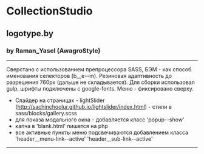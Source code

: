 # CollectionStudio
## logotype.by
### by Raman_Yasel (AwagroStyle)
---

Сверстано с использованием препроцессора SASS, БЭМ - как способ именования селекторов (b__e--m). Резиновая адаптивность до разрешения 760px (дальше не складывается). Для сборки использовал gulp, шрифты подключены с google-fonts. Меню - фиксированo сверху.
* Слайдер на страницах - lightSlider (http://sachinchoolur.github.io/lightslider/index.html) - стили в sass/blocks/gallery.scss
* для показа модального окна - добавляется класс 'popup--show'
* капча в 'blank.html' пишется на php
* все активные пункты меню подсвечиваются добавлением класса 'header__menu-link--active'  'header__sub-link--active'

---

